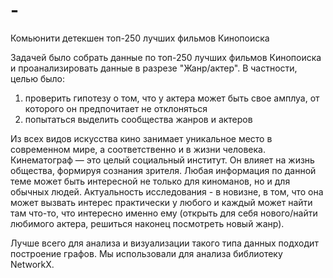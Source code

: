 # -
Комьюнити детекшен топ-250 лучших фильмов Кинопоиска

Задачей было собрать данные по топ-250 лучших фильмов Кинопоиска и проанализировать данные в разрезе "Жанр/актер". В частности, целью было:

1. проверить гипотезу о том, что у актера может быть свое амплуа, от которого он предпочитает не отклоняться
2. попытаться выделить сообщества жанров и актеров

Из всех видов искусства кино занимает уникальное место в современном мире, а соответственно и в жизни человека. Кинематограф — это целый социальный институт. Он влияет на жизнь общества, формируя сознания зрителя. Любая информация по данной теме может быть интересной не только для киноманов, но и для обычных людей. Актуальность исследования - в новизне, в том, что она может вызвать интерес практически у любого и каждый может найти там что-то, что интересно именно ему (открыть для себя нового/найти любимого актера, решиться наконец посмотреть новый жанр).

Лучше всего для анализа и визуализации такого типа данных подходит построение графов. Мы использовали для анализа библиотеку NetworkX.

